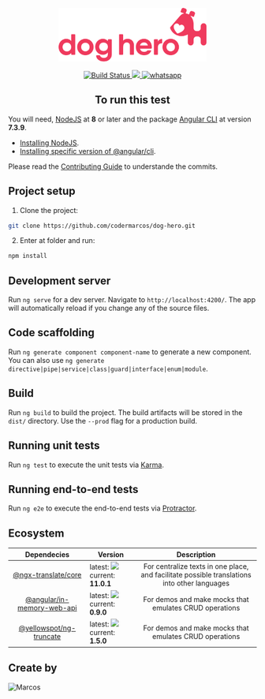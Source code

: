 <p align="center">
  <a href="https://www.doghero.com.br/" target="_blank" rel="noopener noreferrer">
    <img width="300" src="src/assets/images/group-5@3x.png" alt="Dog Hero Logo">
  </a>
</p>

<p align="center">
  <a href="https://travis-ci.org/codermarcos/dog-hero">
    <img src="https://travis-ci.org/codermarcos/dog-hero.svg?branch=master" alt="Build Status">
  </a>
  <a href="https://codecov.io/gh/codermarcos/dog-hero">
    <img src="https://codecov.io/gh/codermarcos/dog-hero/branch/master/graph/badge.svg" />
  </a>
  <a href="https://wa.me/5511971353293">
    <img src="https://img.shields.io/badge/chat-on%20whatsapp-7289da.svg" alt="whatsapp">
  </a>
  <br>
</p>

<h2 align="center">To run this test</h2>

You will need, [NodeJS](https://nodejs.org/en/download/) at **8** or later and the package [Angular CLI](https://github.com/angular/angular-cli) at version **7.3.9**.

- [Installing NodeJS](https://nodejs.org/en/download/package-manager/).
- [Installing specific version of @angular/cli](https://www.npmjs.com/package/@angular/cli#install-specific-version-example-611).

Please read the [Contributing Guide](CONTRIBUTING.md) to understande the commits.

## Project setup

1. Clone the project:

```bash
git clone https://github.com/codermarcos/dog-hero.git
```

2. Enter at folder and run:

```bash
npm install
```

## Development server

Run `ng serve` for a dev server. Navigate to `http://localhost:4200/`. The app will automatically reload if you change any of the source files.

## Code scaffolding

Run `ng generate component component-name` to generate a new component. You can also use `ng generate directive|pipe|service|class|guard|interface|enum|module`.

## Build

Run `ng build` to build the project. The build artifacts will be stored in the `dist/` directory. Use the `--prod` flag for a production build.

## Running unit tests

Run `ng test` to execute the unit tests via [Karma](https://karma-runner.github.io).

## Running end-to-end tests

Run `ng e2e` to execute the end-to-end tests via [Protractor](http://www.protractortest.org/).

## Ecosystem

<table>
  <thead>
    <tr>
      <th>Dependecies</th>
      <th>Version</th>
      <th>Description</th>
    </tr>
  </thead>
  <tbody>
    <tr>
      <td align="center" valign="middle">
        <a href="/ngx-translate/core" target="_blank">@ngx-translate/core</a>
      </td>
      <td>
      latest: <img src="https://badge.fury.io/js/%40ngx-translate%2Fcore.svg"/>
      current: <b>11.0.1</b>
      </td>
      <td align="center" valign="middle">
        For centralize texts in one place, and facilitate possible translations into other languages
      </td>
    </tr>
    <tr>
      <td align="center" valign="middle">
        <a href="/angular/in-memory-web-api" target="_blank">@angular/in-memory-web-api</a>
      </td>
      <td>
      latest: <img src="https://badge.fury.io/js/angular-in-memory-web-api.svg"/>
      current: <b>0.9.0</b>
      </td>
      <td align="center" valign="middle">
        For demos and make mocks that emulates CRUD operations
      </td>
    </tr>
    <tr>
      <td align="center" valign="middle">
        <a href="/yellowspot/ng2-truncate" target="_blank">@yellowspot/ng-truncate</a>
      </td>
      <td>
      latest: <img src="https://badge.fury.io/js/@yellowspot/ng-truncate.svg"/>
      current: <b>1.5.0</b>
      </td>
      <td align="center" valign="middle">
        For demos and make mocks that emulates CRUD operations
      </td>
    </tr>
  </tbody>
</table>

## Create by

![Marcos](https://avatars3.githubusercontent.com/u/12430365?s=100)
